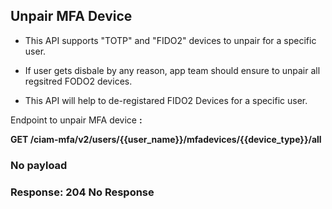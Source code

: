 ## Unpair MFA Device
- This API supports "TOTP" and "FIDO2" devices to unpair for a specific user.

- If user gets disbale by any reason, app team should ensure to unpair all regsitred FODO2 devices.

- This API will help to de-registared FIDO2 Devices  for a specific user.


<!--
type: tab
titles: Request, Response
-->

Endpoint to unpair MFA device **:**

**GET /ciam-mfa/v2/users/{{user_name}}/mfadevices/{{device_type}}/all**

### No payload 

<!--
type: tab
-->

### Response: 204 No Response

<!-- type: tab-end -->